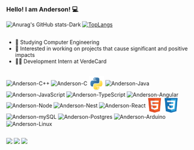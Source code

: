 ### Hello! I am Anderson! 💻
![Anurag's GitHub stats-Dark](https://github-readme-stats.vercel.app/api?username=anderson-silva21&show_icons=true&theme=radical)
[![TopLangs ](https://github-readme-stats.vercel.app/api/top-langs/?username=anderson-silva21&layout=compact&theme=radical&hide_progress=true)](https://github.com/anderson-silva21/github-readme-stats)
##

- 🌱 Studying Computer Engineering
- 💬 Interested in working on projects that cause significant and positive impacts
- 👨‍💻 Development Intern at VerdeCard

<div style="display: inline_block"><br>

  <img align="center" alt="Anderson-C++" height="40" width="40" src="https://cdn.jsdelivr.net/gh/devicons/devicon/icons/cplusplus/cplusplus-original.svg" />
  <img align="center" alt="Anderson-C" height="40" width="40" src="https://cdn.jsdelivr.net/gh/devicons/devicon/icons/c/c-original.svg">
  <img align="center" alt="Anderson-Python" height="40" width="40" src="https://raw.githubusercontent.com/devicons/devicon/master/icons/python/python-original.svg">
  <img align="center" alt="Anderson-Java" height="40" width="40" src="https://cdn.jsdelivr.net/gh/devicons/devicon/icons/java/java-original.svg" />
  <img align="center" alt="Anderson-JavaScript" height="40" width="40" src="https://cdn.jsdelivr.net/gh/devicons/devicon/icons/javascript/javascript-original.svg" />
  <img align="center" alt="Anderson-TypeScript" height="40" width="40" src="https://cdn.jsdelivr.net/gh/devicons/devicon/icons/typescript/typescript-original.svg" />
  <img align="center" alt="Anderson-Angular" height="40" width="40" src="https://cdn.jsdelivr.net/gh/devicons/devicon/icons/angularjs/angularjs-original.svg" />
  <img align="center" alt="Anderson-Node" height="40" width="40" src="https://cdn.jsdelivr.net/gh/devicons/devicon/icons/nodejs/nodejs-plain-wordmark.svg" />   
  <img align="center" alt="Anderson-Nest" height="40" width="40" src="https://cdn.jsdelivr.net/gh/devicons/devicon/icons/nestjs/nestjs-plain.svg" />
  <img align="center" alt="Anderson-React" height="40" width="40" src="https://cdn.jsdelivr.net/gh/devicons/devicon/icons/react/react-original-wordmark.svg" />
  <img align="center" alt="Anderson-HTML" height="40" width="40" src="https://raw.githubusercontent.com/devicons/devicon/master/icons/html5/html5-original.svg">
  <img align="center" alt="Anderson-CSS" height="40" width="40" src="https://raw.githubusercontent.com/devicons/devicon/master/icons/css3/css3-original.svg">
  <img align="center" alt="Anderson-mySQL" height="40" width="40" src="https://cdn.jsdelivr.net/gh/devicons/devicon/icons/mysql/mysql-original.svg" />
  <img align="center" alt="Anderson-Postgres" height="40" width="40" src="https://cdn.jsdelivr.net/gh/devicons/devicon/icons/postgresql/postgresql-original-wordmark.svg" />
  <img align="center" alt="Anderson-Arduino" height="40" width="40" src="https://cdn.jsdelivr.net/gh/devicons/devicon/icons/arduino/arduino-original-wordmark.svg" />
  <img align="center" alt="Anderson-Linux" height="40" width="40" src="https://cdn.jsdelivr.net/gh/devicons/devicon/icons/linux/linux-original.svg" />

</div>


##

<div> 
  <a href="https://www.instagram.com/andsu_s/" target="_blank"><img src="https://img.shields.io/badge/Instagram-E4405F?style=for-the-badge&logo=instagram&logoColor=white" target="_blank"></a>
  <a href = "mailto:andsoares2001@gmail.com"><img src="https://img.shields.io/badge/Gmail-D14836?style=for-the-badge&logo=gmail&logoColor=white" target="_blank"></a>
  <a href="https://br.linkedin.com/in/anderson-silva-0674ba186?trk=profile-badge" target="_blank"><img src="https://img.shields.io/badge/-LinkedIn-%230077B5?style=for-the-badge&logo=linkedin&logoColor=white" target="_blank"></a> 
</div>

